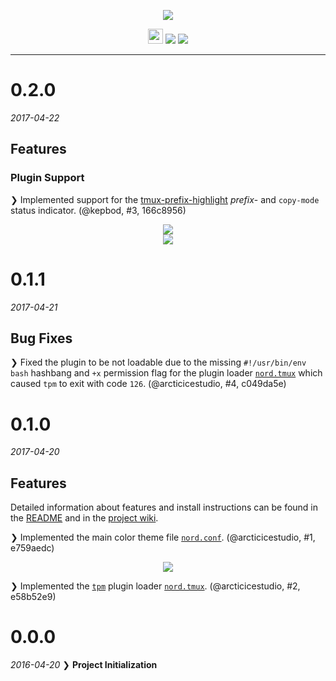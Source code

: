 <p align="center"><img src="https://cdn.rawgit.com/arcticicestudio/nord-tmux/develop/src/assets/nord-tmux-banner.svg"/></p>

<p align="center"><img src="https://assets-cdn.github.com/favicon.ico" width=24 height=24/> <a href="https://github.com/arcticicestudio/nord-tmux/releases/latest"><img src="https://img.shields.io/github/release/arcticicestudio/nord-tmux.svg?style=flat-square"/></a> <a href="https://github.com/arcticicestudio/nord/releases/tag/v0.2.0"><img src="https://img.shields.io/badge/Nord-v0.2.0-88C0D0.svg?style=flat-square"/></a></p>

---

# 0.2.0
*2017-04-22*
## Features
### Plugin Support
❯ Implemented support for the [tmux-prefix-highlight](https://github.com/tmux-plugins/tmux-prefix-highlight) *prefix*- and `copy-mode` status indicator. (@kepbod, #3, 166c8956)

<p align="center"><img src="https://raw.githubusercontent.com/arcticicestudio/nord-tmux/develop/src/assets/scrot-plugin-support-tmux-prefix-highlight.png"/><br><img src="https://raw.githubusercontent.com/arcticicestudio/nord-tmux/develop/src/assets/scrot-plugin-support-tmux-prefix-highlight-copy-mode.png"/></p>

# 0.1.1
*2017-04-21*
## Bug Fixes
❯ Fixed the plugin to be not loadable due to the missing `#!/usr/bin/env bash` hashbang and `+x` permission flag for the plugin loader [`nord.tmux`](https://github.com/arcticicestudio/nord-tmux/blob/develop/nord.tmux) which caused `tpm` to exit with code `126`. (@arcticicestudio, #4, c049da5e)

# 0.1.0
*2017-04-20*
## Features
Detailed information about features and install instructions can be found in the [README](https://github.com/arcticicestudio/nord-tmux/blob/develop/README.md#installation) and in the [project wiki](https://github.com/arcticicestudio/nord-tmux/wiki).

❯ Implemented the main color theme file [`nord.conf`](https://github.com/arcticicestudio/nord-tmux/blob/develop/src/nord.conf). (@arcticicestudio, #1, e759aedc)

<p align="center"><img src="https://raw.githubusercontent.com/arcticicestudio/nord-tmux/develop/src/assets/scrot-top.png"/></p>

❯ Implemented the [`tpm`](https://github.com/tmux-plugins/tpm) plugin loader [`nord.tmux`](https://github.com/arcticicestudio/nord-tmux/blob/develop/nord.tmux). (@arcticicestudio, #2, e58b52e9)

# 0.0.0
*2016-04-20*
❯ **Project Initialization**
